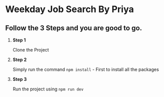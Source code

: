# Weekday Job Search By Priya

## Follow the 3 Steps and you are good to go.

1. **Step 1**

   Clone the Project

2. **Step 2**

   Simply run the command `npm install` - First to install all the packages

3. **Step 3**

   Run the project using `npm run dev`
